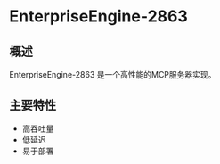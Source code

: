 # EnterpriseEngine-2863

## 概述

EnterpriseEngine-2863 是一个高性能的MCP服务器实现。

## 主要特性

- 高吞吐量
- 低延迟
- 易于部署
